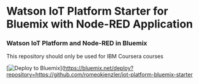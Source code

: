 Watson IoT Platform Starter for Bluemix with Node-RED Application
=================================================================

### Watson IoT Platform and Node-RED in Bluemix

This repository should only be used for IBM Coursera courses

[![Deploy to Bluemix](https://bluemix.net/deploy/button.png)](https://bluemix.net/deploy?repository=https://github.com/romeokienzler/iot-platform-bluemix-starter
